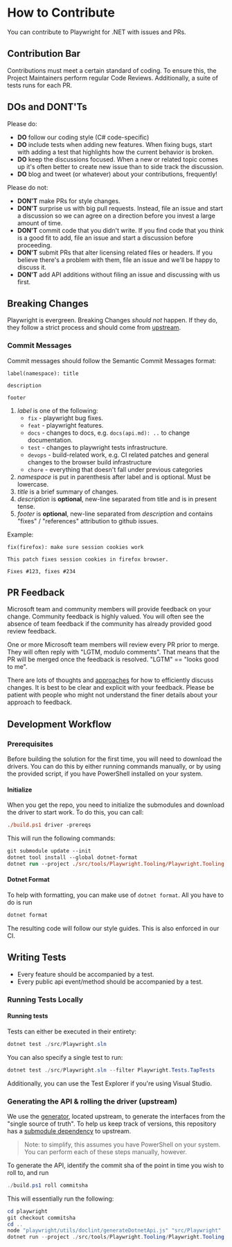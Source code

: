 # How to Contribute

You can contribute to Playwright for .NET with issues and PRs. 

## Contribution Bar

Contributions must meet a certain standard of coding. To ensure this, the Project Maintainers perform regular Code Reviews. 
Additionally, a suite of tests runs for each PR. 

## DOs and DONT'Ts
Please do:

* **DO** follow our coding style (C# code-specific)
* **DO** include tests when adding new features. When fixing bugs, start with
  adding a test that highlights how the current behavior is broken.
* **DO** keep the discussions focused. When a new or related topic comes up
  it's often better to create new issue than to side track the discussion.
* **DO** blog and tweet (or whatever) about your contributions, frequently!

Please do not:

* **DON'T** make PRs for style changes.
* **DON'T** surprise us with big pull requests. Instead, file an issue and start
  a discussion so we can agree on a direction before you invest a large amount
  of time.
* **DON'T** commit code that you didn't write. If you find code that you think is a good fit to add, file an issue and start a discussion before proceeding.
* **DON'T** submit PRs that alter licensing related files or headers. If you believe there's a problem with them, file an issue and we'll be happy to discuss it.
* **DON'T** add API additions without filing an issue and discussing with us first.

## Breaking Changes
Playwright is evergreen. Breaking Changes _should not_ happen. If they do, they follow a strict process and should come from [upstream](https://github.com/microsoft/playwright).

### Commit Messages
Commit messages should follow the Semantic Commit Messages format:

```
label(namespace): title

description

footer
```

1. *label* is one of the following:
    - `fix` - playwright bug fixes.
    - `feat` - playwright features.
    - `docs` - changes to docs, e.g. `docs(api.md): ..` to change documentation.
    - `test` - changes to playwright tests infrastructure.
    - `devops` - build-related work, e.g. CI related patches and general changes to the browser build infrastructure
    - `chore` - everything that doesn't fall under previous categories
2. *namespace* is put in parenthesis after label and is optional. Must be lowercase.
3. *title* is a brief summary of changes.
4. *description* is **optional**, new-line separated from title and is in present tense.
5. *footer* is **optional**, new-line separated from *description* and contains "fixes" / "references" attribution to github issues.

Example:

```
fix(firefox): make sure session cookies work

This patch fixes session cookies in firefox browser.

Fixes #123, fixes #234
```

## PR Feedback
Microsoft team and community members will provide feedback on your change. Community feedback is highly valued. You will often see the absence of team feedback if the community has already provided good review feedback.

One or more Microsoft team members will review every PR prior to merge. They will often reply with "LGTM, modulo comments". That means that the PR will be merged once the feedback is resolved. "LGTM" == "looks good to me".

There are lots of thoughts and [approaches](https://github.com/antlr/antlr4-cpp/blob/master/CONTRIBUTING.md#emoji) for how to efficiently discuss changes. It is best to be clear and explicit with your feedback. Please be patient with people who might not understand the finer details about your approach to feedback.

## Development Workflow

### Prerequisites
Before building the solution for the first time, you will need to download the drivers. You can do this by either running commands manually, or by using the provided script,
if you have PowerShell installed on your system.

#### Initialize
When you get the repo, you need to initialize the submodules and download the driver to start work. To do this, you can call:

```ps
./build.ps1 driver -prereqs
```

This will run the following commands:
```ps
git submodule update --init
dotnet tool install --global dotnet-format
dotnet run --project ./src/tools/Playwright.Tooling/Playwright.Tooling.csproj -- download-drivers --basepath .
```

#### Dotnet Format

To help with formatting, you can make use of `dotnet format`. All you have to do is run

```powershell
dotnet format
```

The resulting code will follow our style guides. This is also enforced in our CI.

## Writing Tests

* Every feature should be accompanied by a test.
* Every public api event/method should be accompanied by a test.

### Running Tests Locally

#### Running tests
Tests can either be executed in their entirety:

```powershell
dotnet test ./src/Playwright.sln
```

You can also specify a single test to run:

```powershell
dotnet test ./src/Playwright.sln --filter Playwright.Tests.TapTests
```

Additionally, you can use the Test Explorer if you're using Visual Studio.

### Generating the API & rolling the driver (upstream)

We use the [generator](https://github.com/microsoft/playwright/blob/master/utils/doclint/generateDotnetApi.js), located upstream, to generate the interfaces from the "single source of truth". To help us keep track of versions, this repository has a [submodule dependency](https://github.blog/2016-02-01-working-with-submodules/) to upstream. 

> Note: to simplify, this assumes you have PowerShell on your system. You can perform each of these steps manually, however.

To generate the API, identify the commit sha of the point in time you wish to roll to, and run

```powershell
./build.ps1 roll commitsha
```

This will essentially run the following:

```powershell
cd playwright
git checkout commitsha
cd ..
node "playwright/utils/doclint/generateDotnetApi.js" "src/Playwright"
dotnet run --project ./src/tools/Playwright.Tooling/Playwright.Tooling.csproj -- download-drivers --basepath .
```